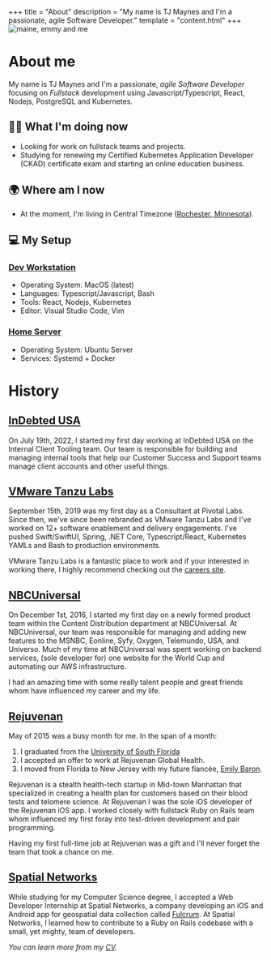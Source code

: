 +++
title = "About"
description = "My name is TJ Maynes and I'm a passionate, agile Software Developer."
template = "content.html"
+++
![maine, emmy and me](/assets/images/me.jpg)

# About me
My name is TJ Maynes and I'm a passionate, *agile Software Developer* focusing on *Fullstack* development using Javascript/Typescript, React, Nodejs, PostgreSQL and Kubernetes.

## 👨‍💻 What I'm doing now
- Looking for work on fullstack teams and projects.
- Studying for renewing my Certified Kubernetes Application Developer (CKAD) certificate exam and starting an online education business.
 
## 🌍 Where am I now
- At the moment, I'm living in Central Timezone ([Rochester, Minnesota](https://www.google.com/maps/place/Rochester,+MN)).

## 💻 My Setup

### [Dev Workstation](https://github.com/tjmaynes/config-asdf)
- Operating System: MacOS (latest)
- Languages: Typescript/Javascript, Bash
- Tools: React, Nodejs, Kubernetes
- Editor: Visual Studio Code, Vim

### [Home Server](https://github.com/tjmaynes/geck)
- Operating System: Ubuntu Server
- Services: Systemd + Docker

# History

## [InDebted USA](https://www.indebted.co/en-US)

On July 19th, 2022, I started my first day working at InDebted USA on the Internal Client Tooling team. Our team is responsible for building and managing internal tools that help our Customer Success and Support teams manage client accounts and other useful things.

## [VMware Tanzu Labs](https://tanzu.vmware.com/labs)

September 15th, 2019 was my first day as a Consultant at Pivotal Labs. Since then, we've since been rebranded as VMware Tanzu Labs and I've worked on 12+ software enablement and delivery engagements. I've pushed Swift/SwiftUI, Spring, .NET Core, Typescript/React, Kubernetes YAMLs and Bash to production environments.

VMware Tanzu Labs is a fantastic place to work and if your interested in working there, I highly recommend checking out the [careers site](https://careers.vmware.com/main/jobs?keywords=labs&location=New%20York).

## [NBCUniversal](https://www.nbcuniversal.com/)

On December 1st, 2016, I started my first day on a newly formed product team within the Content Distribution department at NBCUniversal. At NBCUniversal, our team was responsible for managing and adding new features to the MSNBC, Eonline, Syfy, Oxygen, Telemundo, USA, and Universo. Much of my time at NBCUniversal was spent working on backend services, (sole developer for) one website for the World Cup and automating our AWS infrastructure.

I had an amazing time with some really talent people and great friends whom have influenced my career and my life.

## [Rejuvenan](https://www.rejuvenan.com/)

May of 2015 was a busy month for me. In the span of a month:
1. I graduated from the [University of South Florida](https://www.usf.edu/engineering/cse/)
2. I accepted an offer to work at Rejuvenan Global Health.
3. I moved from Florida to New Jersey with my future fiancée, [Emily Baron](https://embryoh.com/).

Rejuvenan is a stealth health-tech startup in Mid-town Manhattan that specialized in creating a health plan for customers based on their blood tests and telomere science. At Rejuvenan I was the sole iOS developer of the Rejuvenan iOS app. I worked closely with fullstack Ruby on Rails team whom influenced my first foray into test-driven development and pair programming.

Having my first full-time job at Rejuvenan was a gift and I'll never forget the team that took a chance on me.

## [Spatial Networks](https://www.fulcrumapp.com/)

While studying for my Computer Science degree, I accepted a Web Developer Internship at Spatial Networks, a company developing an iOS and Android app for geospatial data collection called [Fulcrum](https://www.fulcrumapp.com/company). At Spatial Networks, I learned how to contribute to a Ruby on Rails codebase with a small, yet mighty, team of developers.

*You can learn more from my [CV](/career/cv.pdf).*